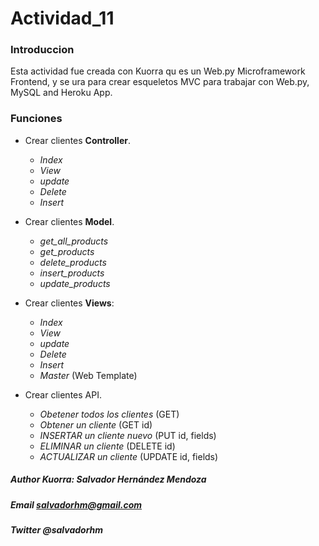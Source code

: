 # Actividad_11

### Introduccion

Esta actividad fue creada con Kuorra qu es un Web.py Microframework Frontend, y se ura para crear esqueletos MVC para trabajar con Web.py, MySQL and Heroku App.

### Funciones

+ Crear clientes **Controller**.

  - *Index*
  - *View*
  - *update*
  - *Delete*
  - *Insert*

+ Crear clientes **Model**.

  - *get_all_products*
  - *get_products*
  - *delete_products*
  - *insert_products*
  - *update_products*

+ Crear clientes **Views**:

  - *Index*
  - *View*
  - *update*
  - *Delete*
  - *Insert*
  - *Master* (Web Template)

+ Crear clientes API.

  - *Obetener todos los clientes* (GET)
  - *Obtener un cliente* (GET id)
  - *INSERTAR un cliente nuevo* (PUT id, fields)
  - *ELIMINAR un cliente* (DELETE id)
  - *ACTUALIZAR un cliente* (UPDATE id, fields)


##### Author Kuorra: Salvador Hernández Mendoza
##### Email salvadorhm@gmail.com
##### Twitter @salvadorhm
